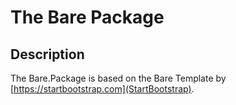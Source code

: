# The Bare Package

## Description
The Bare.Package is based on the Bare Template by [https://startbootstrap.com](StartBootstrap).